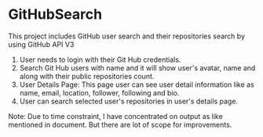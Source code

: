 # GitHubSearch

This project includes GitHub user search and their repositories search by using GitHub API V3

1. User needs to login with their Git Hub credentials.
2. Search Git Hub users with name and it will show user's avatar, name and along with their public repositories count.
3. User Details Page: This page user can see user detail information like as name, email, location, follower, following and bio.
4. User can search selected user's repositories in user's details page. 


Note: Due to time constraint, I have concentrated on output as like mentioned in document. But there are lot of scope for improvements.


